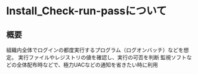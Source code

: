 # Install_Check-run-passについて
## 概要

組織内全体でログインの都度実行するプログラム（ログオンバッチ）などを想定。
実行ファイルやレジストリの値を確認し、実行の可否を判断
監視ソフトなどの全体配布時などで、極力UACなどの通知を省きたい時に利用
